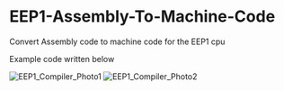 # EEP1-Assembly-To-Machine-Code
Convert Assembly code to machine code for the EEP1 cpu

Example code written below

![EEP1_Compiler_Photo1](https://user-images.githubusercontent.com/93376459/152657171-5a599862-66c1-497b-88b4-ea6284a9cb44.png)
![EEP1_Compiler_Photo2](https://user-images.githubusercontent.com/93376459/152657174-e7d4e876-889f-45e8-8cfe-53137e38fac3.png)
